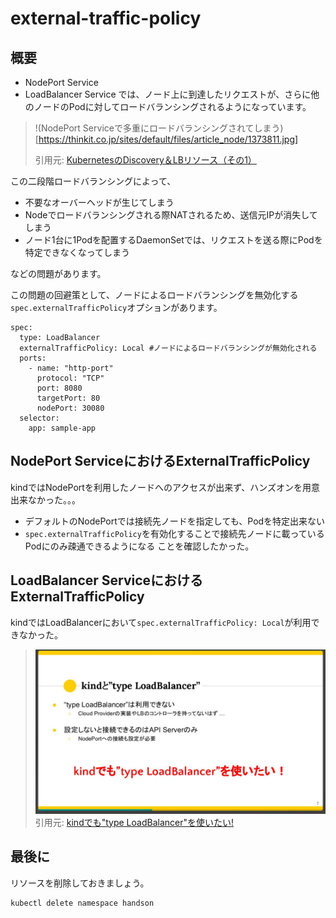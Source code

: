 # external-traffic-policy

## 概要

- NodePort Service
- LoadBalancer Service
では、ノード上に到達したリクエストが、さらに他のノードのPodに対してロードバランシングされるようになっています。

> !(NodePort Serviceで多重にロードバランシングされてしまう)[https://thinkit.co.jp/sites/default/files/article_node/1373811.jpg]
> 
> 引用元: [KubernetesのDiscovery＆LBリソース（その1）](https://thinkit.co.jp/article/13738?page=0%2C1)

この二段階ロードバランシングによって、
- 不要なオーバーヘッドが生じてしまう
- Nodeでロードバランシングされる際NATされるため、送信元IPが消失してしまう
- ノード1台に1Podを配置するDaemonSetでは、リクエストを送る際にPodを特定できなくなってしまう

などの問題があります。

この問題の回避策として、ノードによるロードバランシングを無効化する`spec.externalTrafficPolicy`オプションがあります。

```
spec:
  type: LoadBalancer
  externalTrafficPolicy: Local #ノードによるロードバランシングが無効化される
  ports:
    - name: "http-port"
      protocol: "TCP"
      port: 8080
      targetPort: 80
      nodePort: 30080
  selector:
    app: sample-app
```

## NodePort ServiceにおけるExternalTrafficPolicy

kindではNodePortを利用したノードへのアクセスが出来ず、ハンズオンを用意出来なかった。。。
- デフォルトのNodePortでは接続先ノードを指定しても、Podを特定出来ない
- `spec.externalTrafficPolicy`を有効化することで接続先ノードに載っているPodにのみ疎通できるようになる
ことを確認したかった。

## LoadBalancer ServiceにおけるExternalTrafficPolicy

kindではLoadBalancerにおいて`spec.externalTrafficPolicy: Local`が利用できなかった。

> ![kindではLBが利用出来ない](./kindcannotuselb.png)
> 引用元: [kindでも"type LoadBalancer"を使いたい!](https://speakerdeck.com/uesyn/kubernetes-meetup-tokyo-24-kind-with-type-loadbalancer)

## 最後に

リソースを削除しておきましょう。
```
kubectl delete namespace handson
```